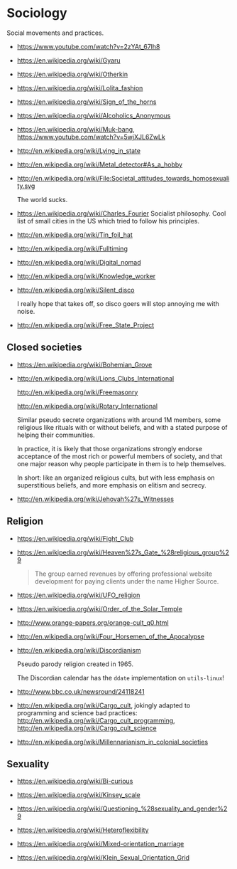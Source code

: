 # Sociology

Social movements and practices.

-   <https://www.youtube.com/watch?v=2zYAt_67lh8>

-   <https://en.wikipedia.org/wiki/Gyaru>

-   <https://en.wikipedia.org/wiki/Otherkin>

-   <https://en.wikipedia.org/wiki/Lolita_fashion>

-   <https://en.wikipedia.org/wiki/Sign_of_the_horns>

-   <https://en.wikipedia.org/wiki/Alcoholics_Anonymous>

-   <https://en.wikipedia.org/wiki/Muk-bang>, <https://www.youtube.com/watch?v=5wjXJL6ZwLk>

-   <http://en.wikipedia.org/wiki/Lying_in_state>

-   <http://en.wikipedia.org/wiki/Metal_detector#As_a_hobby>

-   <http://en.wikipedia.org/wiki/File:Societal_attitudes_towards_homosexuality.svg>

    The world sucks.

-   <https://en.wikipedia.org/wiki/Charles_Fourier> Socialist philosophy. Cool list of small cities in the US which tried to follow his principles.

-   <http://en.wikipedia.org/wiki/Tin_foil_hat>

-   <http://en.wikipedia.org/wiki/Fulltiming>

-   <http://en.wikipedia.org/wiki/Digital_nomad>

-   <http://en.wikipedia.org/wiki/Knowledge_worker>

-   <http://en.wikipedia.org/wiki/Silent_disco>

    I really hope that takes off, so disco goers will stop annoying me with noise.

-   <http://en.wikipedia.org/wiki/Free_State_Project>

## Closed societies

-   <https://en.wikipedia.org/wiki/Bohemian_Grove>

-   <http://en.wikipedia.org/wiki/Lions_Clubs_International>

    <http://en.wikipedia.org/wiki/Freemasonry>

    <http://en.wikipedia.org/wiki/Rotary_International>

    Similar pseudo secrete organizations with around 1M members, some religious like rituals with or without beliefs, and with a stated purpose of helping their communities.

    In practice, it is likely that those organizations strongly endorse acceptance of the most rich or powerful members of society, and that one major reason why people participate in them is to help themselves.

    In short: like an organized religious cults, but with less emphasis on superstitious beliefs, and more emphasis on elitism and secrecy.

-   <http://en.wikipedia.org/wiki/Jehovah%27s_Witnesses>

## Religion

-   <https://en.wikipedia.org/wiki/Fight_Club>

-   <https://en.wikipedia.org/wiki/Heaven%27s_Gate_%28religious_group%29>

    > The group earned revenues by offering professional website development for paying clients under the name Higher Source.

-   <https://en.wikipedia.org/wiki/UFO_religion>

-   <https://en.wikipedia.org/wiki/Order_of_the_Solar_Temple>

-   <http://www.orange-papers.org/orange-cult_q0.html>

-   <http://en.wikipedia.org/wiki/Four_Horsemen_of_the_Apocalypse>

-   <http://en.wikipedia.org/wiki/Discordianism>

    Pseudo parody religion created in 1965.

    The Discordian calendar has the `ddate` implementation on `utils-linux`!

-   <http://www.bbc.co.uk/newsround/24118241>

-   <http://en.wikipedia.org/wiki/Cargo_cult>, jokingly adapted to programming and science bad practices: <http://en.wikipedia.org/wiki/Cargo_cult_programming>, <http://en.wikipedia.org/wiki/Cargo_cult_science>

-   <http://en.wikipedia.org/wiki/Millennarianism_in_colonial_societies>

## Sexuality

-   <https://en.wikipedia.org/wiki/Bi-curious>

-   <https://en.wikipedia.org/wiki/Kinsey_scale>

-   <https://en.wikipedia.org/wiki/Questioning_%28sexuality_and_gender%29>

-   <https://en.wikipedia.org/wiki/Heteroflexibility>

-   <https://en.wikipedia.org/wiki/Mixed-orientation_marriage>

-   <https://en.wikipedia.org/wiki/Klein_Sexual_Orientation_Grid>
